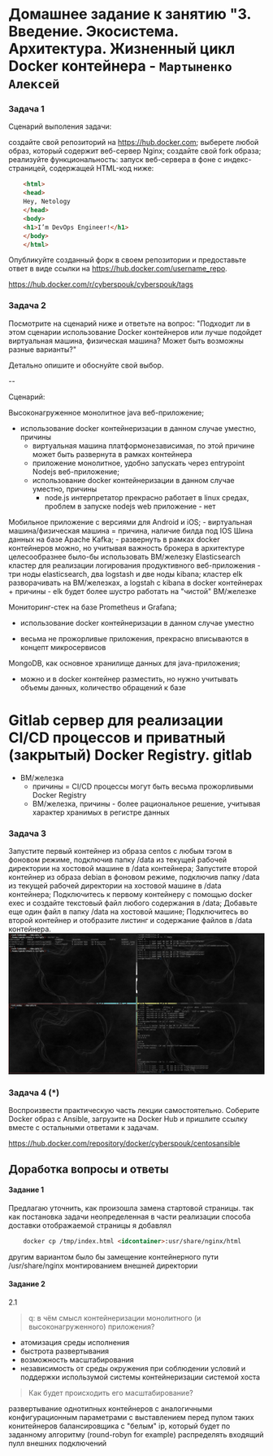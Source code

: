# Домашнее задание к занятию "3. Введение. Экосистема. Архитектура. Жизненный цикл Docker контейнера - `Мартыненко Алексей`


### Задача 1
Сценарий выполения задачи:

создайте свой репозиторий на https://hub.docker.com;
выберете любой образ, который содержит веб-сервер Nginx;
создайте свой fork образа;
реализуйте функциональность: запуск веб-сервера в фоне с индекс-страницей, содержащей HTML-код ниже:
```html
    <html>
    <head>
    Hey, Netology
    </head>
    <body>
    <h1>I’m DevOps Engineer!</h1>
    </body>
    </html>
```
Опубликуйте созданный форк в своем репозитории и предоставьте ответ в виде ссылки на https://hub.docker.com/username_repo.

https://hub.docker.com/r/cyberspouk/cyberspouk/tags



### Задача 2
Посмотрите на сценарий ниже и ответьте на вопрос: "Подходит ли в этом сценарии использование Docker контейнеров или лучше подойдет виртуальная машина, физическая машина? Может быть возможны разные варианты?"

Детально опишите и обоснуйте свой выбор.

--

Сценарий:

Высоконагруженное монолитное java веб-приложение;
 - использование docker контейнеризации в данном случае уместно, причины 
   + виртуальная машина платформонезависимая, по этой причине может быть развернута в рамках контейнера 
   + приложение монолитное, удобно запускать через entrypoint
 Nodejs веб-приложение;
   - использование docker контейнеризации в данном случае уместно, причины
       + node.js интерпретатор прекрасно работает в linux средах, проблем в запуске nodejs web приложение - нет
    
Мобильное приложение c версиями для Android и iOS;
    - виртуальная машина/физическая машина = причина, наличие  билда под  IOS
Шина данных на базе Apache Kafka;
    - развернуть в рамках docker контейнеров можно, но учитывая важность брокера в архитектуре целесообразнее было-бы 
      использовать ВМ/железку
Elasticsearch кластер для реализации логирования продуктивного веб-приложения - три ноды elasticsearch, два logstash и две ноды kibana;
    кластер elk разворачивать на ВМ/железках, а logstah с kibana в docker контейнерах
    + причины - elk будет более шустро работать на "чистой" ВМ/железке 

Мониторинг-стек на базе Prometheus и Grafana;
   - использование docker контейнеризации в данном случае уместно
   + весьма не прожорливые приложения, прекрасно вписываются в концепт микросервисов 

MongoDB, как основное хранилище данных для java-приложения;
 - можно и в docker контейнер разместить, но нужно учитывать объемы данных, количество обращений к базе
 
Gitlab сервер для реализации CI/CD процессов и приватный (закрытый) Docker Registry.
gitlab 
==
 - ВМ/железка
   + причины = CI/CD процессы могут быть весьма прожорливыми
Docker Registry 
   - ВМ/железка, причины - более рациональное решение, учитывая характер хранимых в регистре данных


### Задача 3
Запустите первый контейнер из образа centos c любым тэгом в фоновом режиме, подключив папку /data из текущей рабочей директории на хостовой машине в /data контейнера;
Запустите второй контейнер из образа debian в фоновом режиме, подключив папку /data из текущей рабочей директории на хостовой машине в /data контейнера;
Подключитесь к первому контейнеру с помощью docker exec и создайте текстовый файл любого содержания в /data;
Добавьте еще один файл в папку /data на хостовой машине;
Подключитесь во второй контейнер и отобразите листинг и содержание файлов в /data контейнера.
![3-1](img/3-1.png)



### Задача 4 (*)
Воспроизвести практическую часть лекции самостоятельно.
Соберите Docker образ с Ansible, загрузите на Docker Hub и пришлите ссылку вместе с остальными ответами к задачам.

https://hub.docker.com/repository/docker/cyberspouk/centosansible


## Доработка вопросы и ответы
#### Задание 1
Предлагаю уточнить, как произошла замена стартовой страницы.
так как постановка задачи неопределенная в части реализации способа доставки отображаемой страницы я добавлял
```html
    docker cp /tmp/index.html <idcontainer>:usr/share/nginx/html
```
другим вариантом было бы  замещение контейнерного пути /usr/share/nginx  монтированием внешней директории

#### Задание 2
2.1 
> q: в чём смысл контейнеризации монолитного (и высоконагруженного) приложения?

*    атомизация среды исполнения
*    быстрота развертывания
*    возможность масштабирования
*    независимость от среды окружения при соблюдении условий и поддержки использумой системы контейнеризации системой хоста

> Как будет происходить его масштабирование?

развертывание однотипных контейнеров с аналогичными конфигурационным параметрами с выставлением перед пулом таких
конитейнеров балансировщика с "белым" ip, который будет по заданному алгоритму (round-robyn for example) распределять
входящий пулл внешних подключений



